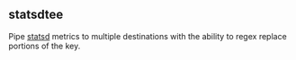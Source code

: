 statsdtee
---------

Pipe [statsd](https://github.com/bitly/statsdaemon) metrics to multiple destinations with
the ability to regex replace portions of the key.
